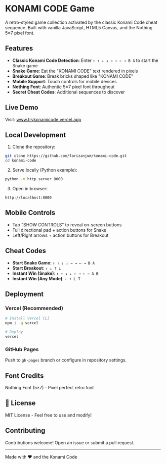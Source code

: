 # KONAMI CODE Game

A retro-styled game collection activated by the classic Konami Code cheat sequence. Built with vanilla JavaScript, HTML5 Canvas, and the Nothing 5×7 pixel font.

## Features

- **Classic Konami Code Detection**: Enter `↑ ↑ ↓ ↓ ← → ← → B A` to start the Snake game
- **Snake Game**: Eat the "KONAMI CODE" text rendered in pixels
- **Breakout Game**: Break bricks shaped like "KONAMI CODE"
- **Mobile Support**: Touch controls for mobile devices
- **Nothing Font**: Authentic 5×7 pixel font throughout
- **Secret Cheat Codes**: Additional sequences to discover

## Live Demo

Visit: www.trykonamicode.vercel.app

## Local Development

1. Clone the repository:
```bash
git clone https://github.com/farizanjum/konami-code.git
cd konami-code
```

2. Serve locally (Python example):
```bash
python -m http.server 8000
```

3. Open in browser:
```
http://localhost:8000
```

## Mobile Controls

- Tap "SHOW CONTROLS" to reveal on-screen buttons
- Full directional pad + action buttons for Snake
- Left/Right arrows + action buttons for Breakout

## Cheat Codes

- **Start Snake Game**: `↑ ↑ ↓ ↓ ← → ← → B A`
- **Start Breakout**: `↑ ↓ T L`
- **Instant Win (Snake)**: `↑ ↑ ↓ ↓ ← → ← → A B`
- **Instant Win (Any Mode)**: `↓ ↑ L T`

## Deployment

### Vercel (Recommended)

```bash
# Install Vercel CLI
npm i -g vercel

# Deploy
vercel
```

### GitHub Pages

Push to `gh-pages` branch or configure in repository settings.

## Font Credits

Nothing Font (5×7) - Pixel perfect retro font

## 📄 License

MIT License - Feel free to use and modify!

## Contributing

Contributions welcome! Open an issue or submit a pull request.

---

Made with ❤️ and the Konami Code
